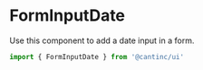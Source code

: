 # FormInputDate

Use this component to add a date input in a form.

```typescript
import { FormInputDate } from '@cantinc/ui'
```
